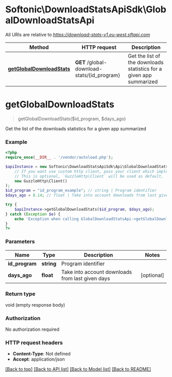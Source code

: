 # Softonic\DownloadStatsApiSdk\GlobalDownloadStatsApi

All URIs are relative to *https://download-stats-v1.eu-west.sftapi.com*

Method | HTTP request | Description
------------- | ------------- | -------------
[**getGlobalDownloadStats**](GlobalDownloadStatsApi.md#getGlobalDownloadStats) | **GET** /global-download-stats/{id_program} | Get the list of the downloads statistics for a given app summarized


# **getGlobalDownloadStats**
> getGlobalDownloadStats($id_program, $days_ago)

Get the list of the downloads statistics for a given app summarized

### Example
```php
<?php
require_once(__DIR__ . '/vendor/autoload.php');

$apiInstance = new Softonic\DownloadStatsApiSdk\Api\GlobalDownloadStatsApi(
    // If you want use custom http client, pass your client which implements `GuzzleHttp\ClientInterface`.
    // This is optional, `GuzzleHttp\Client` will be used as default.
    new GuzzleHttp\Client()
);
$id_program = "id_program_example"; // string | Program identifier
$days_ago = 8.14; // float | Take into account downloads from last given days

try {
    $apiInstance->getGlobalDownloadStats($id_program, $days_ago);
} catch (Exception $e) {
    echo 'Exception when calling GlobalDownloadStatsApi->getGlobalDownloadStats: ', $e->getMessage(), PHP_EOL;
}
?>
```

### Parameters

Name | Type | Description  | Notes
------------- | ------------- | ------------- | -------------
 **id_program** | **string**| Program identifier |
 **days_ago** | **float**| Take into account downloads from last given days | [optional]

### Return type

void (empty response body)

### Authorization

No authorization required

### HTTP request headers

 - **Content-Type**: Not defined
 - **Accept**: application/json

[[Back to top]](#) [[Back to API list]](../../README.md#documentation-for-api-endpoints) [[Back to Model list]](../../README.md#documentation-for-models) [[Back to README]](../../README.md)

